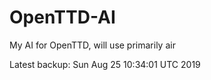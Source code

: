 # OpenTTD-AI
My AI for OpenTTD, will use primarily air

Latest backup: Sun Aug 25 10:34:01 UTC 2019
